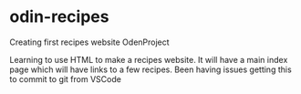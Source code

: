 # odin-recipes
Creating first recipes website OdenProject

Learning to use HTML to make a recipes website.
It will have a main index page which will have links to a few recipes.
Been having issues getting this to commit to git from VSCode